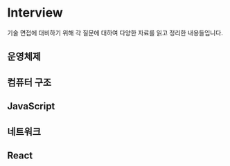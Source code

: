 # Interview

기술 면접에 대비하기 위해 각 질문에 대하여 다양한 자료를 읽고 정리한 내용들입니다. 


## 운영체제

## 컴퓨터 구조

## JavaScript

## 네트워크

## React